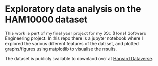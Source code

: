 # Exploratory data analysis on the HAM10000 dataset

This work is part of my final year project for my BSc (Hons) Software Engineering project. In this repo there is a jupyter notebook where I explored the various different features of the dataset, and plotted graphs/figures using matplotlib to visualise the results.

The dataset is publicly available to downlaod over at [Harvard Dataverse](https://dataverse.harvard.edu/dataset.xhtml?persistentId=doi:10.7910/DVN/DBW86T).
